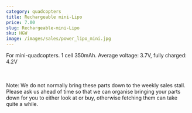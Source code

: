 ```yaml
---
category: quadcopters
title: Rechargeable mini-Lipo
price: 7.00
slug: Rechargeable-mini-Lipo
sku: HGW
image: /images/sales/power_lipo_mini.jpg
---
```

For mini-quadcopters. 1 cell 350mAh. Average voltage: 3.7V, fully charged: 4.2V

<br><br>Note: We do not normally bring these parts down to the weekly sales stall. Please ask us ahead of time so that we can organise bringing your parts down for you to either look at or buy, otherwise fetching them can take quite a while.
